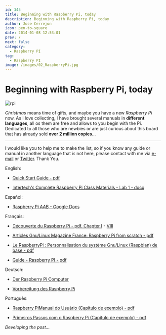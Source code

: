 ```yaml
---
id: 345
title: Beginning with Raspberry Pi, today
description: Beginning with Raspberry Pi, today
author: Jose Cerrejon
icon: pen-to-square
date: 2014-01-08 12:53:01
prev: /
next: false
category:
  - Raspberry PI
tag:
  - Raspberry PI
image: /images/02_RaspberryPi.jpg
---
```


# Beginning with Raspberry Pi, today

![rpi](/images/02_RaspberryPi.jpg)

*Christmas* means time of gifts, and maybe you have a new *Raspberry Pi* now. As I love collecting, I have brought several manuals in **different languages**, all os them are free and allows to you begin with the Pi. Dedicated to all those who are newbies or are just curious about this board that has already sold **over 2 million copies**...

- - -
I would like you to help me to make the list, so if you know any guide or manual in another language that is not here, please contact with me via [e-mail](mailto:ulysess@gmail.com) or [Twitter](http://twitter.com/ulysess10). Thank You.

English:

* [Quick Start Guide - pdf](http://www.raspberrypi.org/wp-content/uploads/2012/04/quick-start-guide-v2_1.pdf)

* [Intertech's Complete Raspberry Pi Class Materials - Lab 1 - docx](http://www.intertech.com/downloads/CompleteRaspberryPi/CRPi-ch01-Setup.docx)

Espa&ntilde;ol:

* [Raspberry Pi AAB - Google Docs](https://docs.google.com/file/d/0B0xutHWtzX57RmVZOEIwcjlOaWc/edit?pli=1)

Fran&ccedil;ais:

* [D&eacute;couverte du Raspberry Pi - pdf. Chapter I](http://www.pearson.fr/resources/titles/27440100230510/extras/2579_chap01.pdf) - [VIII](http://www.pearson.fr/resources/titles/27440100230510/extras/2579_chap08.pdf)

* [Articles Gnu/Linux Magazine France: Raspberry Pi from scratch - pdf](http://www.blaess.fr/christophe/articles/files-glmf/)

* [Le RaspberryPi : Personnalisation du syst&egrave;me Gnu/Linux (Raspbian) de base - pdf](http://www.mon-club-elec.fr/mes_downloads/doc_raspberrypi/rasperrypi_personnalisation_du_systeme_de_base.pdf)

* [Guide - Raspberry PI - pdf](http://tge.cmaisonneuve.qc.ca/barbaud/Références%20techniques/Raspberry%20Pi/Raspi.pdf)

Deutsch:

* [Der Raspberry Pi Computer](http://bikertravel.dyndns.info/bike/raspberrypi/raspberry_de.pdf)

* [Vorbereitung des Raspberry Pi](http://a-thinnes.de/wlanthermometer/Debian_Paket/0.1.0-3/usr/share/doc/WLANThermo/Anleitung/Anleitung_fuer_den_Aufbau_eines_WLAN-Thermometer_Rel_0_1_0-3.pdf)

Portugu&ecirc;s:

* [Raspberry PiManual do Usu&aacute;rio (Cap&iacute;tulo de exemplo) - pdf](https://novatec.com.br/livros/raspberry-pi-manual/capitulo9788575223512.pdf)

* [Primeiros Passos com o Raspberry Pi (Cap&iacute;tulo de exemplo) - pdf](https://www.novatec.com.br/livros/raspberrypi/capitulo9788575223451.pdf)

*Developing the post...*